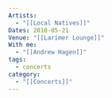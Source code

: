 ```yaml
---
Artists:
  - "[[Local Natives]]"
Dates: 2010-05-21
Venue: "[[Larimer Lounge]]"
With me:
  - "[[Andrew Hagen]]"
tags:
  - concerts
category:
  - "[[Concerts]]"
---
```


